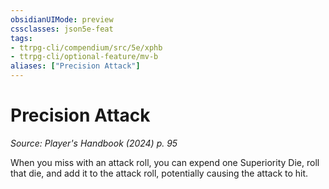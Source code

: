 ```yaml
---
obsidianUIMode: preview
cssclasses: json5e-feat
tags:
- ttrpg-cli/compendium/src/5e/xphb
- ttrpg-cli/optional-feature/mv-b
aliases: ["Precision Attack"]
---
```

# Precision Attack
*Source: Player's Handbook (2024) p. 95*  

When you miss with an attack roll, you can expend one Superiority Die, roll that die, and add it to the attack roll, potentially causing the attack to hit.